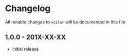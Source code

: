 # Changelog

All notable changes to `voiler` will be documented in this file

## 1.0.0 - 201X-XX-XX

- initial release
